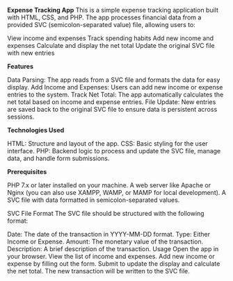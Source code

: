 **Expense Tracking App**
This is a simple expense tracking application built with HTML, CSS, and PHP. The app processes financial data from a provided SVC (semicolon-separated value) file, allowing users to:

View income and expenses
Track spending habits
Add new income and expenses
Calculate and display the net total
Update the original SVC file with new entries

**Features**

Data Parsing: The app reads from a SVC file and formats the data for easy display.
Add Income and Expenses: Users can add new income or expense entries to the system.
Track Net Total: The app automatically calculates the net total based on income and expense entries.
File Update: New entries are saved back to the original SVC file to ensure data is persistent across sessions.

**Technologies Used**

HTML: Structure and layout of the app.
CSS: Basic styling for the user interface.
PHP: Backend logic to process and update the SVC file, manage data, and handle form submissions.


**Prerequisites**

PHP 7.x or later installed on your machine.
A web server like Apache or Nginx (you can also use XAMPP, WAMP, or MAMP for local development).
A SVC file with data formatted in semicolon-separated values.





SVC File Format
The SVC file should be structured with the following format:

Date: The date of the transaction in YYYY-MM-DD format.
Type: Either Income or Expense.
Amount: The monetary value of the transaction.
Description: A brief description of the transaction.
Usage
Open the app in your browser.
View the list of income and expenses.
Add new income or expense by filling out the form.
Submit to update the display and calculate the net total.
The new transaction will be written to the SVC file.

